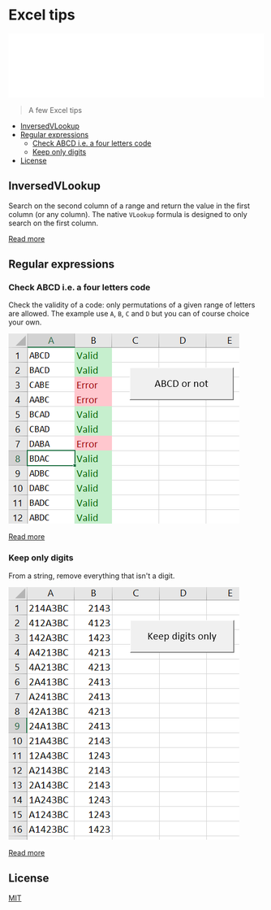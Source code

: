 # Excel tips

![Banner](./banner.svg)

> A few Excel tips

* [InversedVLookup](#inversedvlookup)
* [Regular expressions](#regular-expressions)
  * [Check ABCD i.e. a four letters code](#check-abcd-ie-a-four-letters-code)
  * [Keep only digits](#keep-only-digits)
* [License](#license)

## InversedVLookup

Search on the second column of a range and return the value in the first column (or any column). The native `VLookup` formula is designed to only search on the first column.

[Read more](./src/InversedVLookup/readme.md)

## Regular expressions

### Check ABCD i.e. a four letters code

Check the validity of a code: only permutations of a given range of letters are allowed. The example use `A`, `B`, `C` and `D` but you can of course choice your own.

![Check ABCD](src/RegularExpressions/images/checkABCD.png)

[Read more](./src/RegularExpressions/checkABCD.md)

### Keep only digits

From a string, remove everything that isn't a digit. 

![Keep only digits](./src/RegularExpressions/images/keepDigitsOnly.png)

[Read more](./src/RegularExpressions/keepDigitsOnly.md)

## License

[MIT](LICENSE)
